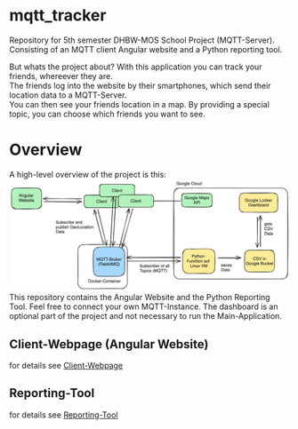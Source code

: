 # mqtt_tracker
Repository for 5th semester DHBW-MOS School Project (MQTT-Server). \
Consisting of an MQTT client Angular website and a Python reporting tool. 

But whats the project about? With this application you can track your friends, whereever they are. \
The friends log into the website by their smartphones, which send their location data to a MQTT-Server. \
You can then see your friends location in a map. By providing a special topic, you can choose which friends you want to see. 


# Overview
A high-level overview of the project is this:
![Overview-Friendtracker](overview_friendstracker.png)
This repository contains the Angular Website and the Python Reporting Tool. Feel free to connect your own MQTT-Instance. 
The dashboard is an optional part of the project and not necessary to run the Main-Application. 

## Client-Webpage (Angular Website)
for details see [Client-Webpage](Client-Webpage/README.md)

## Reporting-Tool
for details see [Reporting-Tool](Reporting-Tool/README.md)

